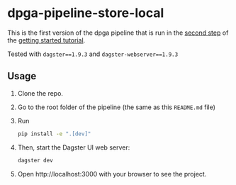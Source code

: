 # dpga-pipeline-store-local

This is the first version of the dpga pipeline  that is run in the [second step](httpa://magasin.github.io/get-started/automate-data-ingestion.html) of the [getting started tutorial](httpa://magasin.github.io/get-started/).  

Tested with `dagster==1.9.3` and `dagster-webserver==1.9.3`

## Usage

1. Clone the repo.

2. Go to the root folder of the pipeline (the same as this `README.md` file)

3. Run
    ```bash
    pip install -e ".[dev]"
    ```

4. Then, start the Dagster UI web server:

    ```bash
    dagster dev
    ```

5. Open http://localhost:3000 with your browser to see the project.





